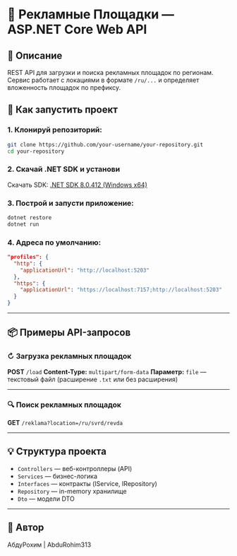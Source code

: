 # 📅 Рекламные Площадки — ASP.NET Core Web API

## 📄 Описание

REST API для загрузки и поиска рекламных площадок по регионам.
Сервис работает с локациями в формате `/ru/...` и определяет вложенность площадок по префиксу.

## 🚀 Как запустить проект

### 1. Клонируй репозиторий:

```bash
git clone https://github.com/your-username/your-repository.git
cd your-repository
```

### 2. Скачай .NET SDK и установи

Скачать SDK:
[.NET SDK 8.0.412 (Windows x64)](https://builds.dotnet.microsoft.com/dotnet/Sdk/8.0.412/dotnet-sdk-8.0.412-win-x64.exe)

### 3. Построй и запусти приложение:

```bash
dotnet restore
dotnet run
```

### 4. Адреса по умолчанию:

```json
"profiles": {
  "http": {
    "applicationUrl": "http://localhost:5203"
  },
  "https": {
    "applicationUrl": "https://localhost:7157;http://localhost:5203"
  }
}
```

---

## 📦 Примеры API-запросов

### ↻ Загрузка рекламных площадок

**POST** `/load`
**Content-Type:** `multipart/form-data`
**Параметр:** `file` — текстовый файл (расширение `.txt` или без расширения)

---

### 🔍 Поиск рекламных площадок

**GET** `/reklama?location=/ru/svrd/revda`

---

## 💡 Структура проекта

* `Controllers` — веб-контроллеры (API)
* `Services` — бизнес-логика
* `Interfaces` — контракты (IService, IRepository)
* `Repository` — in-memory хранилище
* `Dto` — модели DTO

---

## 👤 Автор

АбдуРохим | AbduRohim313


